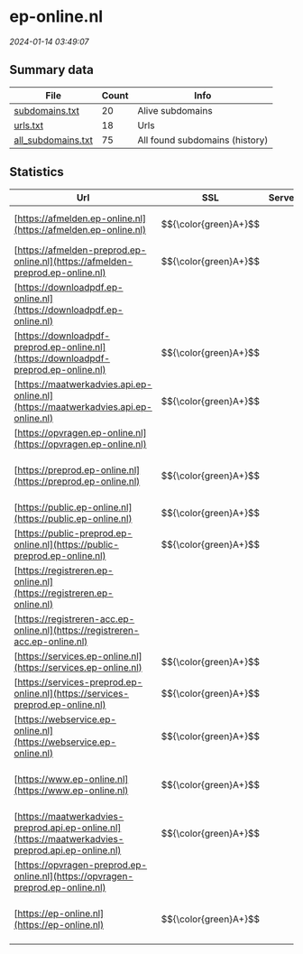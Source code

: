 # ep-online.nl
*2024-01-14 03:49:07*
## Summary data
| File       | Count | Info |
|------------|-------|------|
|[subdomains.txt](/data/ep-online.nl/subdomains.txt)|20|Alive subdomains|
|[urls.txt](/data/ep-online.nl/urls.txt)|18|Urls|
|[all_subdomains.txt](/data/ep-online.nl/all_subdomains.txt)|75|All found subdomains (history)|
## Statistics
| Url | SSL | Server | Cookie | HSTS | CSP | XFO | XXP | RP | Tech |Title |
|------------|-------|------|------|------|------|------|------|------|------|------|
|[https://afmelden.ep-online.nl](https://afmelden.ep-online.nl)| $${\color{green}A+}$$ || |:white_check_mark: | | | | :white_check_mark: |HSTS|500 - Internal s...|
|[https://afmelden-preprod.ep-online.nl](https://afmelden-preprod.ep-online.nl)| $${\color{green}A+}$$ ||:white_check_mark: |:white_check_mark: | | | | :white_check_mark: |HSTS|500 - Internal s...|
|[https://downloadpdf.ep-online.nl](https://downloadpdf.ep-online.nl)| || | | | | | :white_check_mark: |HSTS|Not Found|
|[https://downloadpdf-preprod.ep-online.nl](https://downloadpdf-preprod.ep-online.nl)| $${\color{green}A+}$$ ||:o: |:white_check_mark: | :white_check_mark:| :white_check_mark: | :white_check_mark: | :white_check_mark: |HSTS|IIS Windows Serv...|
|[https://maatwerkadvies.api.ep-online.nl](https://maatwerkadvies.api.ep-online.nl)| $${\color{green}A+}$$ ||:white_check_mark: |:white_check_mark: | | | | :white_check_mark: |HSTS||
|[https://opvragen.ep-online.nl](https://opvragen.ep-online.nl)| || | | | | | :white_check_mark: |HSTS|Not Found|
|[https://preprod.ep-online.nl](https://preprod.ep-online.nl)| $${\color{green}A+}$$ ||:warning: |:white_check_mark: | :white_check_mark:| :white_check_mark: | :white_check_mark: | :white_check_mark: |Bootstrap HSTS Microsoft ASP.NET|EP-Online (Prepr...|
|[https://public.ep-online.nl](https://public.ep-online.nl)| $${\color{green}A+}$$ ||:white_check_mark: |:white_check_mark: | | | | :white_check_mark: |HSTS||
|[https://public-preprod.ep-online.nl](https://public-preprod.ep-online.nl)| $${\color{green}A+}$$ ||:white_check_mark: |:white_check_mark: | | | | :white_check_mark: |HSTS||
|[https://registreren.ep-online.nl](https://registreren.ep-online.nl)| || | | | | | :white_check_mark: |HSTS|Not Found|
|[https://registreren-acc.ep-online.nl](https://registreren-acc.ep-online.nl)| || | | | | | :white_check_mark: |HSTS|IIS Windows Serv...|
|[https://services.ep-online.nl](https://services.ep-online.nl)| $${\color{green}A+}$$ || |:white_check_mark: | | | | :white_check_mark: |HSTS||
|[https://services-preprod.ep-online.nl](https://services-preprod.ep-online.nl)| $${\color{green}A+}$$ ||:white_check_mark: |:white_check_mark: | | | | :white_check_mark: |HSTS||
|[https://webservice.ep-online.nl](https://webservice.ep-online.nl)| $${\color{green}A+}$$ || |:white_check_mark: | | | | :white_check_mark: |HSTS|500 - Internal s...|
|[https://www.ep-online.nl](https://www.ep-online.nl)| $${\color{green}A+}$$ ||:warning: |:white_check_mark: | :white_check_mark:| :white_check_mark: | :white_check_mark: | :white_check_mark: |Bootstrap HSTS Microsoft ASP.NET|EP-Online|
|[https://maatwerkadvies-preprod.api.ep-online.nl](https://maatwerkadvies-preprod.api.ep-online.nl)| $${\color{green}A+}$$ ||:white_check_mark: |:white_check_mark: | | | | :white_check_mark: |HSTS||
|[https://opvragen-preprod.ep-online.nl](https://opvragen-preprod.ep-online.nl)| || | | | | | :white_check_mark: |HSTS|IIS Windows Serv...|
|[https://ep-online.nl](https://ep-online.nl)| $${\color{green}A+}$$ ||:warning: |:white_check_mark: | :white_check_mark:| :white_check_mark: | :white_check_mark: | :white_check_mark: |Bootstrap HSTS Microsoft ASP.NET|EP-Online|